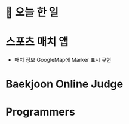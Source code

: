 # :thought_balloon: __오늘 한 일__

# __스포츠 매치 앱__
* 매치 정보 GoogleMap에 Marker 표시 구현

# __Baekjoon Online Judge__

# __Programmers__
